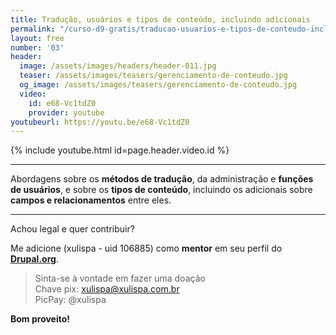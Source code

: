 ```yaml
---
title: Tradução, usuários e tipos de conteúdo, incluindo adicionais
permalink: "/curso-d9-gratis/traducao-usuarios-e-tipos-de-conteudo-incluindo-adicionais/"
layout: free
number: '03'
header:
  image: /assets/images/headers/header-011.jpg
  teaser: /assets/images/teasers/gerenciamento-de-conteudo.jpg
  og_image: /assets/images/teasers/gerenciamento-de-conteudo.jpg
  video:
    id: e68-Vc1tdZ0
    provider: youtube
youtubeurl: https://youtu.be/e68-Vc1tdZ0
---
```


{% include youtube.html id=page.header.video.id %}

---

Abordagens sobre os **métodos de tradução**, da administração e **funções de usuários**, e sobre os **tipos de conteúdo**, incluindo os adicionais sobre **campos e relacionamentos** entre eles.

---

Achou legal e quer contribuir?

Me adicione (xulispa - uid 106885) como **mentor** em seu perfil do **[Drupal.org](https://www.drupal.org/)**.

> Sinta-se à vontade em fazer uma doação \
> Chave pix: xulispa@xulispa.com.br \
> PicPay: @xulispa

**Bom proveito!**
